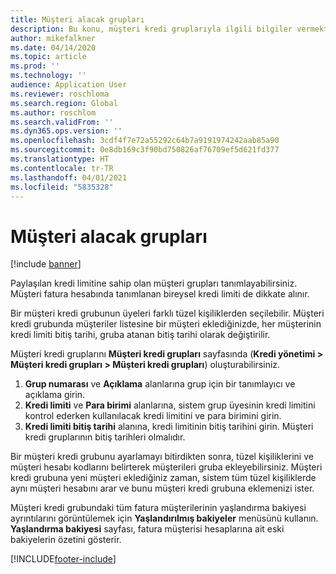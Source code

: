 ```yaml
---
title: Müşteri alacak grupları
description: Bu konu, müşteri kredi gruplarıyla ilgili bilgiler vermektedir.
author: mikefalkner
ms.date: 04/14/2020
ms.topic: article
ms.prod: ''
ms.technology: ''
audience: Application User
ms.reviewer: roschloma
ms.search.region: Global
ms.author: roschlom
ms.search.validFrom: ''
ms.dyn365.ops.version: ''
ms.openlocfilehash: 3cdf4f7e72a55292c64b7a9191974242aab85a90
ms.sourcegitcommit: 0e8db169c3f90bd750826af76709ef5d621fd377
ms.translationtype: HT
ms.contentlocale: tr-TR
ms.lasthandoff: 04/01/2021
ms.locfileid: "5835328"
---
```

# <a name="customer-credit-groups"></a>Müşteri alacak grupları

[!include [banner](../includes/banner.md)]

Paylaşılan kredi limitine sahip olan müşteri grupları tanımlayabilirsiniz. Müşteri fatura hesabında tanımlanan bireysel kredi limiti de dikkate alınır.

Bir müşteri kredi grubunun üyeleri farklı tüzel kişiliklerden seçilebilir. Müşteri kredi grubunda müşteriler listesine bir müşteri eklediğinizde, her müşterinin kredi limiti bitiş tarihi, gruba atanan bitiş tarihi olarak değiştirilir.

Müşteri kredi gruplarını **Müşteri kredi grupları** sayfasında (**Kredi yönetimi \> Müşteri kredi grupları \> Müşteri kredi grupları**) oluşturabilirsiniz.

1. **Grup numarası** ve **Açıklama** alanlarına grup için bir tanımlayıcı ve açıklama girin.
2. **Kredi limiti** ve **Para birimi** alanlarına, sistem grup üyesinin kredi limitini kontrol ederken kullanılacak kredi limitini ve para birimini girin.
3. **Kredi limiti bitiş tarihi** alanına, kredi limitinin bitiş tarihini girin. Müşteri kredi gruplarının bitiş tarihleri olmalıdır.

Bir müşteri kredi grubunu ayarlamayı bitirdikten sonra, tüzel kişiliklerini ve müşteri hesabı kodlarını belirterek müşterileri gruba ekleyebilirsiniz. Müşteri kredi grubuna yeni müşteri eklediğiniz zaman, sistem tüm tüzel kişiliklerde aynı müşteri hesabını arar ve bunu müşteri kredi grubuna eklemenizi ister.

Müşteri kredi grubundaki tüm fatura müşterilerinin yaşlandırma bakiyesi ayrıntılarını görüntülemek için **Yaşlandırılmış bakiyeler** menüsünü kullanın. **Yaşlandırma bakiyesi** sayfası, fatura müşterisi hesaplarına ait eski bakiyelerin özetini gösterir.


[!INCLUDE[footer-include](../../includes/footer-banner.md)]